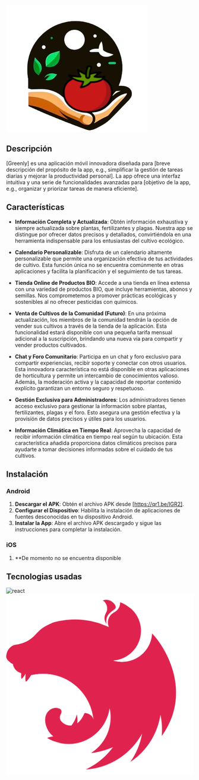 ![Logo](images/Logo.png)


## Descripción

[Greenly] es una aplicación móvil innovadora diseñada para [breve descripción del propósito de la app, e.g., simplificar la gestión de tareas diarias y mejorar la productividad personal]. La app ofrece una interfaz intuitiva y una serie de funcionalidades avanzadas para [objetivo de la app, e.g., organizar y priorizar tareas de manera eficiente].

## Características

- **Información Completa y Actualizada**: Obtén información exhaustiva y siempre actualizada sobre plantas, fertilizantes y plagas. Nuestra app se distingue por ofrecer datos precisos y detallados, convirtiéndola en una herramienta indispensable para los entusiastas del cultivo ecológico.

- **Calendario Personalizable**: Disfruta de un calendario altamente personalizable que permite una organización efectiva de tus actividades de cultivo. Esta función única no se encuentra comúnmente en otras aplicaciones y facilita la planificación y el seguimiento de tus tareas.

- **Tienda Online de Productos BIO**: Accede a una tienda en línea extensa con una variedad de productos BIO, que incluye herramientas, abonos y semillas. Nos comprometemos a promover prácticas ecológicas y sostenibles al no ofrecer pesticidas con químicos.

- **Venta de Cultivos de la Comunidad (Futuro)**: En una próxima actualización, los miembros de la comunidad tendrán la opción de vender sus cultivos a través de la tienda de la aplicación. Esta funcionalidad estará disponible con una pequeña tarifa mensual adicional a la suscripción, brindando una nueva vía para compartir y vender productos cultivados.

- **Chat y Foro Comunitario**: Participa en un chat y foro exclusivo para compartir experiencias, recibir soporte y conectar con otros usuarios. Esta innovadora característica no está disponible en otras aplicaciones de horticultura y permite un intercambio de conocimientos valioso. Además, la moderación activa y la capacidad de reportar contenido explícito garantizan un entorno seguro y respetuoso.

- **Gestión Exclusiva para Administradores**: Los administradores tienen acceso exclusivo para gestionar la información sobre plantas, fertilizantes, plagas y el foro. Esto asegura una gestión efectiva y la provisión de datos precisos y útiles para los usuarios.

- **Información Climática en Tiempo Real**: Aprovecha la capacidad de recibir información climática en tiempo real según tu ubicación. Esta característica añadida proporciona datos climáticos precisos para ayudarte a tomar decisiones informadas sobre el cuidado de tus cultivos.


## Instalación

### Android

1. **Descargar el APK**: Obtén el archivo APK desde [https://qr1.be/IGR2].
2. **Configurar el Dispositivo**: Habilita la instalación de aplicaciones de fuentes desconocidas en tu dispositivo Android.
3. **Instalar la App**: Abre el archivo APK descargado y sigue las instrucciones para completar la instalación.

### iOS

1. **De momento no se encuentra disponible


## Tecnologias usadas
![react](react/.png)
![nestjs](images/nestjs.png)




